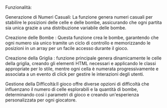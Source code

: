 Funzionalità:

Generazione di Numeri Casuali: La funzione genera numeri casuali per stabilire le posizioni delle celle e delle bombe, assicurando che ogni partita sia unica grazie a una distribuzione variabile delle bombe.

Creazione delle Bombe : Questa funzione crea le bombe, garantendo che ogni numero sia unico tramite un ciclo di controllo e memorizzando le posizioni in un array per un facile accesso durante il gioco.

Creazione della Griglia : funzione principale genera dinamicamente le celle della griglia, creando gli elementi HTML necessari e applicando le classi appropriate per lo stile, mentre ogni cella è numerata progressivamente e associata a un evento di click per gestire le interazioni degli utenti.

Gestione della Difficoltà:Il gioco offre diverse opzioni di difficoltà che influenzano il numero di celle esplorabili e la quantità di bombe, determinando così i parametri di gioco e creando un'esperienza personalizzata per ogni giocatore.



